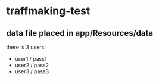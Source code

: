 # traffmaking-test

data file placed in app/Resources/data
--------------------------------------

there is 3 users:
  * user1 / pass1
  * user2 / pass2
  * user3 / pass3